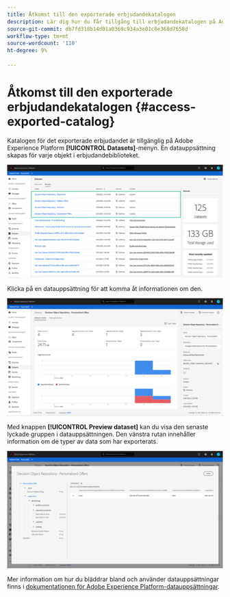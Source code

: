 ```yaml
---
title: Åtkomst till den exporterade erbjudandekatalogen
description: Lär dig hur du får tillgång till erbjudandekatalogen på Adobe Experience Platform när den har exporterats.
source-git-commit: db7fd318b14d01a0369c934a3e01c6e368d7658d
workflow-type: tm+mt
source-wordcount: '110'
ht-degree: 9%

---
```


# Åtkomst till den exporterade erbjudandekatalogen {#access-exported-catalog}

Katalogen för det exporterade erbjudandet är tillgänglig på Adobe Experience Platform **[!UICONTROL Datasets]**-menyn. En datauppsättning skapas för varje objekt i erbjudandebiblioteket.

![](../../assets/datasets-list.png)

Klicka på en datauppsättning för att komma åt informationen om den.

![](../../assets/dataset-activity.png)

Med knappen **[!UICONTROL Preview dataset]** kan du visa den senaste lyckade gruppen i datauppsättningen. Den vänstra rutan innehåller information om de typer av data som har exporterats.

![](../../assets/dataset-preview.png)

Mer information om hur du bläddrar bland och använder datauppsättningar finns i [dokumentationen för Adobe Experience Platform-datauppsättningar](https://experienceleague.adobe.com/docs/experience-platform/catalog/datasets/user-guide.html?lang=en#getting-started).
